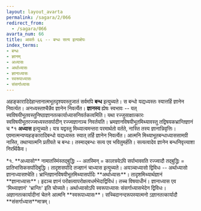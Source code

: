 ```yaml
---
layout: layout_avarta
permalink: /sagara/2/066
redirect_from:
  - /sagara/066
avarta_num: 66
title: आवर्तः ६६ -- बन्धः सत्य इत्याक्षेपः
index_terms:
- बन्धः
- ज्ञानम्
- अध्यासः
- अर्थाध्यासः
- ज्ञानाध्यासः
- स्वरूपाध्यासः
- संसर्गाध्यासः
---
```


अहङ्कारादिदेहान्तानात्मभूतदृश्यवस्तुजातं सर्वमपि **बन्ध** इत्युच्यते।
स बन्धो यद्यध्यस्तः स्यात्तर्हि ज्ञानेन
निवर्त्यत।
अनध्यस्तश्चैन्नैव ज्ञानेन निवर्त्येत।
**ज्ञानस्य** ह्येषः स्वभावः -- यत्
स्वविषयीभूतवस्तुनिष्ठाज्ञानतत्कार्याध्यासनिवर्तकत्वमिति।
यथा रज्जुसाक्षात्कारः
स्वविषयीभूतरज्ज्वध्यस्तसर्पादीन् रज्ज्वज्ञानञ्च निवर्तयति।
भ्रमज्ञानविषयीभूतमिथ्यावस्तु तद्विषयकभ्रान्तिज्ञानं च *१ **अध्यास** इत्युच्यते।
यत्र यद्वस्तु मिथ्यात्वमन्तरा
परमार्थतो वर्तते, नास्ति तस्य ज्ञानान्निवृत्तिः।
एवमात्मन्यप्यहङ्कारादिबन्धो
यद्यध्यस्तः स्यात् तर्हि ज्ञानेन निवर्त्येत।
आत्मनि मिथ्याभूतबन्धाध्याससामग्री नास्ति, तथाप्यात्मनि प्रतीयते च बन्धः।
तस्माद्बन्धः सत्य एव भवितुमर्हति।
सत्यत्वादेव ज्ञानेन बन्धनिवृत्त्याशा निरर्थिकैव।

<div class="footnote" markdown="1">
*१. **अध्यासो** नामातस्मिंस्तद्बुद्धिः -- 
अतस्मिन् = कालत्रयेऽपि सर्पाभाववति
रज्ज्वादौ तद्बुद्धिः = प्रातिभासिकसर्पादिबुद्धिः।
तादृशसर्पादि तज्ज्ञानं चाध्यास
इत्युच्यते।
अयञ्चाध्यासो द्विविधः -- अर्थाध्यासो ज्ञानाध्यासश्चेति।
भ्रान्तिज्ञानविषयीभूतमिथ्यासर्पादिः **अर्थाध्यासः**।
तादृशमिथ्यार्थज्ञानं **ज्ञानाध्यासः**।
इदञ्च ज्ञानं परोक्षत्वापरोक्षत्वधर्मभेदाद्विविधं।
तच्च विषयाधीनं।
ज्ञानाध्यास एव 'मिथ्याज्ञानं' 'भ्रान्तिः'
इति चोच्यते।
अर्थाध्यासोऽपि स्वरूपाध्यासः संसर्गाध्यासभेदेन द्विविधः।
अज्ञानतत्कार्यादीनां चेतने आत्मनि **स्वरूपाध्यासः**।
सच्चिदानन्दरूपस्यात्मनो ऽज्ञानतत्कार्यादौ **संसर्गाध्यास**मात्रम्।
</div>
